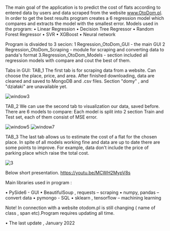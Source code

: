 The main goal of the application is to predict the cost of flats according to entered data by users and data scraped from the website www.OtoDom.pl.
In order to get the best results program creates a 6 regression model which compares and extracts the model with the smallest error.
Models used in the program:
• Linear Regression
• Decision Tree Regressor
• Random Forest Regressor
• SVR
• XGBoost
• Neural network

Program is divaided to 3 secion: 
1 Regression_OtoDom_GUI - the main GUI 
2 Regression_OtoDom_Scraping - module for scraping and converting data to panda's format
3.Regression_OtoDom_Models - section included all regression models with compare and cout the best of them.

Tabs in GUI:
TAB_1
The first tab is for scraping data from a website. Can choose the place, price, and area.
After finished downloading, data are cleaned and saved to MongoDB and .csv files.
Section "domy" , and "działaki" are unavailable yet.

![window3](https://user-images.githubusercontent.com/67312266/152689372-e6620ec0-0353-42c8-87f4-3171d3255ff5.PNG)


TAB_2
We can use the second tab to visualization our data, saved before. There are 6 models to compare: 
Each model is split into 2 section Train and Test set, each of them consist of MSE error.

![window5](https://user-images.githubusercontent.com/67312266/152689376-28c8af35-d456-4027-aa0b-3ef89f70ae02.PNG)
![window7](https://user-images.githubusercontent.com/67312266/152689379-67f45555-e320-40d2-b5ea-d98c6392e392.PNG)



TAB_3
The last tab allows us to estimate the cost of a flat for the chosen place.
In spite of all models working fine and data are up to date there are some points to improve. 
For example, data don't include the price of parking place which raise the total cost.

![3](https://user-images.githubusercontent.com/67312266/152689385-61fd1da6-735c-46f8-bcdd-7c6f703709d3.PNG)
 


Below short presentation.
https://youtu.be/MCWH2MypV8s


Main libraries used in program :

• PySide6 - GUI
• BeautifulSoup , requests – scraping 
• numpy, pandas – convert data
• pymongo - SQL
• sklearn , tensorflow – machining learning 



Note!
In connection with a website otodom.pl is still changing ( name of class , span etc).Program requires updating all time.

• The last update , January 2022




